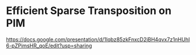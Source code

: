 # Efficient Sparse Transposition on PIM


https://docs.google.com/presentation/d/1Iqbz85zkFnxcD2jBH4qvx7z1nHUhI6-pZPimsHR_qoE/edit?usp=sharing
